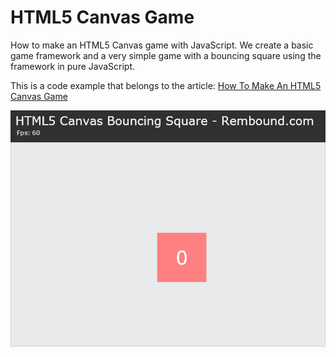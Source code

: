 # HTML5 Canvas Game
How to make an HTML5 Canvas game with JavaScript. We create a basic game framework and a very simple game with a bouncing square using the framework in pure JavaScript.

This is a code example that belongs to the article: [How To Make An HTML5 Canvas Game](http://rembound.com/articles/how-to-make-a-html5-canvas-game)

[![How To Make An HTML5 Canvas Game](screenshot.png?raw=true)](http://rembound.com/articles/how-to-make-a-html5-canvas-game)